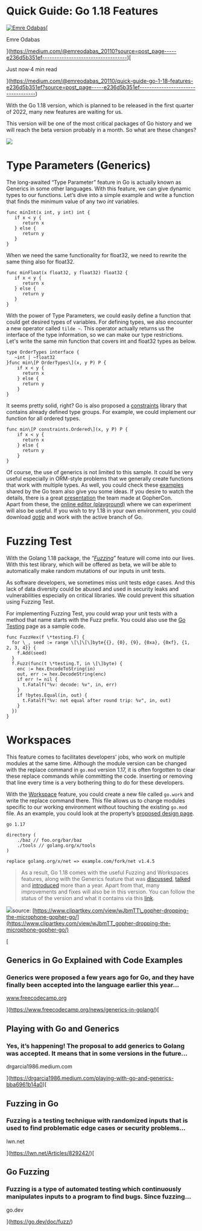 Quick Guide: Go 1.18 Features
=============================

[![Emre Odabas](https://miro.medium.com/fit/c/56/56/0*0soFcQXWNTTComIj.jpg)](https://medium.com/@emreodabas_20110?source=post_page-----e236d5b351ef-----------------------------------)[

Emre Odabas

](https://medium.com/@emreodabas_20110?source=post_page-----e236d5b351ef-----------------------------------)[

Just now·4 min read

](https://medium.com/@emreodabas_20110/quick-guide-go-1-18-features-e236d5b351ef?source=post_page-----e236d5b351ef-----------------------------------)

With the Go 1.18 version, which is planned to be released in the first quarter of 2022, many new features are waiting for us.

This version will be one of the most critical packages of Go history and we will reach the beta version probably in a month. So what are these changes?

![](https://miro.medium.com/max/1336/1*ofKWev9ymvLKVHGHJ9qL6g.png)

Type Parameters (Generics)
==========================

The long-awaited “Type Parameter” feature in Go  is actually known as Generics in some other languages. With this feature, we can give dynamic types to our functions. Let’s dive into a simple example and write a function that finds the minimum value of any two _int_ variables.

```
func minInt(x int, y int) int {  
   if x < y {  
      return x  
   } else {  
      return y  
   }  
}
```

When we need the same functionality for float32, we need to rewrite the same thing also for float32.

```
func minFloat(x float32, y float32) float32 {  
   if x < y {  
      return x  
   } else {  
      return y  
   }  
}
```

With the power of Type Parameters, we could easily define a function that could get desired types of variables. For defining types, we also encounter a new operator called `tilde ~`. This operator actually returns us the interface of the type information, so we can make our type restrictions. Let's write the same min function that covers int and float32 types as below.

```
type OrderTypes interface {   
   ~int | ~float32   
}func min\[P OrderTypes\](x, y P) P {  
    if x < y {  
      return x  
    } else {  
      return y  
    }  
}
```

It seems pretty solid, right? Go is also proposed a [constraints](https://github.com/golang/go/blob/master/src/constraints/constraints.go) library that contains already defined type groups. For example, we could implement our function for all ordered types.

```
func min\[P constraints.Ordered\](x, y P) P {  
    if x < y {  
      return x  
    } else {  
      return y  
    }  
}
```

Of course, the use of generics is not limited to this sample. It could be very useful especially in ORM-style problems that we generally create functions that work with multiple types. As well, you could check these [examples](https://github.com/golang/go/tree/dev.go2go/src/cmd/go2go/testdata/go2path/src) shared by the Go team also give you some ideas. If you desire to watch the details, there is a great [presentation](https://youtu.be/KepBhuQJT9E) the team made at GopherCon.  
Apart from these, the [online editor (playground)](https://gotipplay.golang.org/) where we can experiment will also be useful. If you wish to try 1.18 in your own environment, you could download [_gotip_](https://gotipplay.golang.org/) and work with the active branch of Go.

Fuzzing Test
============

With the Golang 1.18 package, the “[_Fuzzing_](https://go.dev/blog/fuzz-beta)” feature will come into our lives. With this test library, which will be offered as beta, we will be able to automatically make random mutations of our inputs in unit tests.

As software developers, we sometimes miss unit tests edge cases. And this lack of data diversity could be abused and used in security leaks and vulnerabilities especially on critical libraries. We could prevent this situation using Fuzzing Test.

For implementing Fuzzing Test, you could wrap your unit tests with a method that name starts with the Fuzz prefix. You could also use the [Go Testing](https://pkg.go.dev/testing@master#hdr-Fuzzing) page as a sample code.

```
func FuzzHex(f \*testing.F) {  
  for \_, seed := range \[\]\[\]byte{{}, {0}, {9}, {0xa}, {0xf}, {1, 2, 3, 4}} {  
    f.Add(seed)  
  }  
  f.Fuzz(func(t \*testing.T, in \[\]byte) {  
    enc := hex.EncodeToString(in)  
    out, err := hex.DecodeString(enc)  
    if err != nil {  
      t.Fatalf("%v: decode: %v", in, err)  
    }  
    if !bytes.Equal(in, out) {  
      t.Fatalf("%v: not equal after round trip: %v", in, out)  
    }  
  })  
}
```

Workspaces
==========

This feature comes to facilitates developers' jobs, who work on multiple modules at the same time. Although the module version can be changed with the replace command in `go.mod` version 1.17, it is often forgotten to clear these replace commands while committing the code. Inserting or removing that line every time is a very bothering thing to do for these developers.

With the [Workspace](https://go.googlesource.com/proposal/+/master/design/45713-workspace.md) feature, you could create a new file called `go.work` and write the replace command there. This file allows us to change modules specific to our working environment without touching the existing `go.mod` file. As an example, you could look at the property’s [proposed design page](https://go.googlesource.com/proposal/+/master/design/45713-workspace.md).

```
go 1.17  
  
directory (  
    ./baz // foo.org/bar/baz  
    ./tools // golang.org/x/tools  
)  
  
replace golang.org/x/net => example.com/fork/net v1.4.5
```

> As a result, Go 1.18 comes with the useful Fuzzing and Workspaces features, along with the Generics feature that was [discussed](https://dzone.com/articles/go-doesnt-need-generics), [talked](https://go.dev/blog/why-generics) and [introduced](https://go.googlesource.com/proposal/+/refs/heads/master/design/43651-type-parameters.md) more than a year. Apart from that, many improvements and fixes will also be in this version. You can follow the status of the version and what it contains via this [link](https://github.com/golang/go/milestone/201).

![](https://miro.medium.com/max/1400/1*e3VEHrPwb-Wynu-5k3jkHQ.png)source: [https://www.clipartkey.com/view/wJbmTT\_gopher-dropping-the-microphone-gopher-go/](https://www.clipartkey.com/view/wJbmTT_gopher-dropping-the-microphone-gopher-go/)

[

Generics in Go Explained with Code Examples
-------------------------------------------

### Generics were proposed a few years ago for Go, and they have finally been accepted into the language earlier this year…

www.freecodecamp.org

](https://www.freecodecamp.org/news/generics-in-golang/)[

Playing with Go and Generics
----------------------------

### Yes, it’s happening! The proposal to add generics to Golang was accepted. It means that in some versions in the future…

drgarcia1986.medium.com

](https://drgarcia1986.medium.com/playing-with-go-and-generics-bba6961b14a0)[

Fuzzing in Go
-------------

### Fuzzing is a testing technique with randomized inputs that is used to find problematic edge cases or security problems…

lwn.net

](https://lwn.net/Articles/829242/)[

Go Fuzzing
----------

### Fuzzing is a type of automated testing which continuously manipulates inputs to a program to find bugs. Since fuzzing…

go.dev

](https://go.dev/doc/fuzz/)
